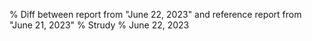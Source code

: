 % Diff between report from "June 22, 2023" and reference report from "June 21, 2023"
% Strudy
% June 22, 2023


